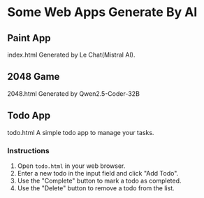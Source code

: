 # Some Web Apps Generate By AI

## Paint App
index.html
Generated by Le Chat(Mistral AI).

## 2048 Game
2048.html
Generated by Qwen2.5-Coder-32B

## Todo App
todo.html
A simple todo app to manage your tasks.

### Instructions
1. Open `todo.html` in your web browser.
2. Enter a new todo in the input field and click "Add Todo".
3. Use the "Complete" button to mark a todo as completed.
4. Use the "Delete" button to remove a todo from the list.

